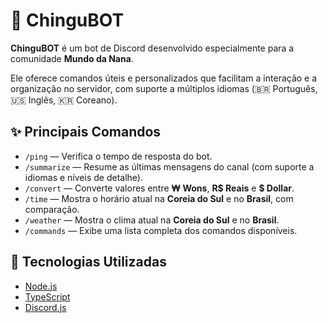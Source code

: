 # 🤖 ChinguBOT

**ChinguBOT** é um bot de Discord desenvolvido especialmente para a comunidade **Mundo da Nana**.

Ele oferece comandos úteis e personalizados que facilitam a interação e a organização no servidor, com suporte a múltiplos idiomas (🇧🇷 Português, 🇺🇸 Inglês, 🇰🇷 Coreano).

## ✨ Principais Comandos

- `/ping` — Verifica o tempo de resposta do bot.
- `/summarize` — Resume as últimas mensagens do canal (com suporte a idiomas e níveis de detalhe).
- `/convert` — Converte valores entre **₩ Wons**, **R$ Reais** e **$ Dollar**.
- `/time` — Mostra o horário atual na **Coreia do Sul** e no **Brasil**, com comparação.
- `/weather` — Mostra o clima atual na **Coreia do Sul** e no **Brasil**.
- `/commands` — Exibe uma lista completa dos comandos disponíveis.

## 🔧 Tecnologias Utilizadas

- [Node.js](https://nodejs.org/)
- [TypeScript](https://www.typescriptlang.org/)
- [Discord.js](https://discord.js.org/)

